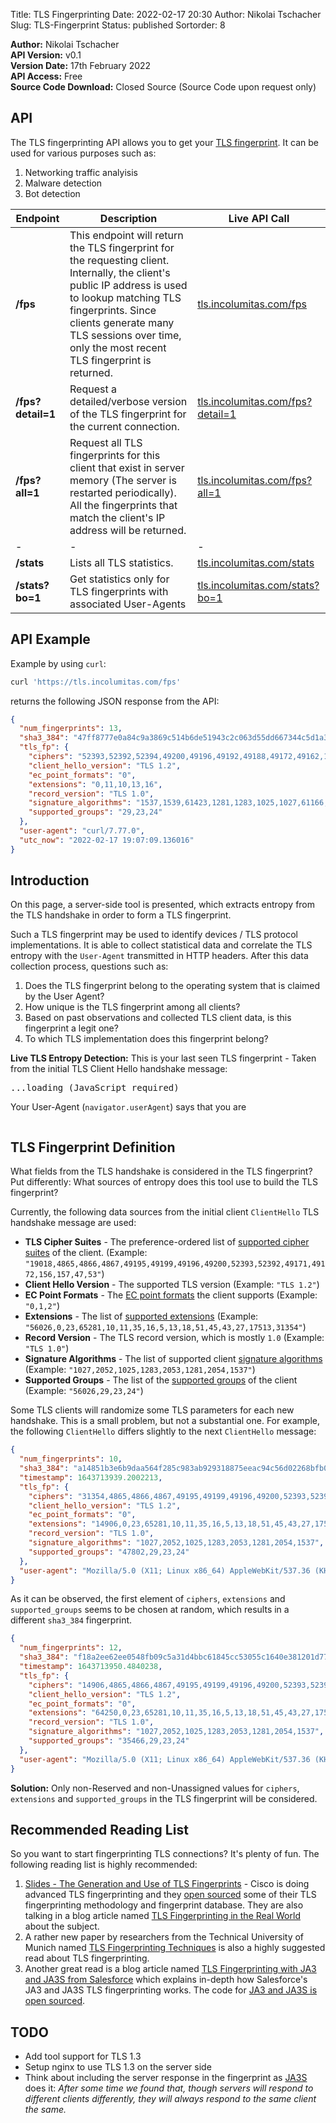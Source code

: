 Title: TLS Fingerprinting
Date: 2022-02-17 20:30
Author: Nikolai Tschacher
Slug: TLS-Fingerprint
Status: published
Sortorder: 8

**Author:** Nikolai Tschacher <br>
**API Version:** v0.1 <br>
**Version Date:** 17th February 2022 <br>
**API Access:** Free <br>
**Source Code Download:** Closed Source (Source Code upon request only)

## API

The TLS fingerprinting API allows you to get your [TLS fingerprint](https://tls.incolumitas.com/fps). It can be used for various purposes such as:

1. Networking traffic analyisis 
2. Malware detection
3. Bot detection

| Endpoint          | Description                                                                                                                                                                                                                                                             | Live API Call                                                                           |
|-------------------|-------------------------------------------------------------------------------------------------------------------------------------------------------------------------------------------------------------------------------------------------------------------------|-----------------------------------------------------------------------------------------|
| **/fps**          | This endpoint will return the TLS fingerprint for the requesting client. Internally, the client's public IP address is used to lookup matching TLS fingerprints.  Since clients generate many TLS sessions over time, only the most recent TLS fingerprint is returned. | <a href="https://tls.incolumitas.com/fps">tls.incolumitas.com/fps</a>                   |
| **/fps?detail=1** | Request a detailed/verbose version of the TLS fingerprint for the current connection.                                                                                                                                                                                   | <a href="https://tls.incolumitas.com/fps?detail=1">tls.incolumitas.com/fps?detail=1</a> |
| **/fps?all=1**    | Request all TLS fingerprints for this client that exist in server memory (The server is restarted periodically).   All the fingerprints that match the client's IP address will be returned.                                                                            | <a href="https://tls.incolumitas.com/fps?all=1"> tls.incolumitas.com/fps?all=1 </a>     |
| -                 | -                                                                                                                                                                                                                                                                       | -                                                                                       |
| **/stats**        | Lists all TLS statistics.                                                                                                                                                                                                                                               | <a href="https://tls.incolumitas.com/stats">tls.incolumitas.com/stats</a>               |
| **/stats?bo=1**   | Get statistics only for TLS fingerprints with associated User-Agents                                                                                                                                                                                                    | <a href="https://tls.incolumitas.com/stats?bo=1">tls.incolumitas.com/stats?bo=1</a>     |

## API Example

Example by using `curl`:

```bash
curl 'https://tls.incolumitas.com/fps'
```

returns the following JSON response from the API:

```json
{
  "num_fingerprints": 13,
  "sha3_384": "47ff8777e0a84c9a3869c514b6de51943c2c063d55dd667344c5d1a3809df5f9bf9c700c7ea11debc29ad8fe9df8eeec",
  "tls_fp": {
    "ciphers": "52393,52392,52394,49200,49196,49192,49188,49172,49162,159,107,57,65413,196,136,157,61,53,192,132,49199,49195,49191,49187,49171,49161,158,103,51,190,69,156,60,47,186,65,49169,49159,5,4,49170,49160,22,10,255",
    "client_hello_version": "TLS 1.2",
    "ec_point_formats": "0",
    "extensions": "0,11,10,13,16",
    "record_version": "TLS 1.0",
    "signature_algorithms": "1537,1539,61423,1281,1283,1025,1027,61166,60909,769,771,513,515",
    "supported_groups": "29,23,24"
  },
  "user-agent": "curl/7.77.0",
  "utc_now": "2022-02-17 19:07:09.136016"
}
```

## Introduction

On this page, a server-side tool is presented, which extracts entropy from the TLS handshake in order to form a TLS fingerprint.

Such a TLS fingerprint may be used to identify devices / TLS protocol implementations. It is able to collect statistical data and correlate the TLS entropy with the `User-Agent` transmitted in HTTP headers. After this data collection process, questions such as:

1. Does the TLS fingerprint belong to the operating system that is claimed by the User Agent?
2. How unique is the TLS fingerprint among all clients?
3. Based on past observations and collected TLS client data, is this fingerprint a legit one?
4. To which TLS implementation does this fingerprint belong?

**Live TLS Entropy Detection:** This is your last seen TLS fingerprint - Taken from the initial TLS Client Hello handshake message:

<pre style="overflow: auto;" id="tls_fp">
...loading (JavaScript required)
</pre>

<script>
fetch('https://tls.incolumitas.com/fps')
  .then(response => response.json())
  .then(function(data) {
    document.getElementById('tls_fp').innerText = JSON.stringify(data, null, 2);
  })
</script>

Your User-Agent (`navigator.userAgent`) says that you are 

<pre style="overflow: auto;" id="userAgent">
</pre>

<script>
document.getElementById('userAgent').innerText = navigator.userAgent;
</script>


## TLS Fingerprint Definition

What fields from the TLS handshake is considered in the TLS fingerprint? Put differently: What sources of entropy does this tool use to build the TLS fingerprint?

Currently, the following data sources from the initial client `ClientHello` TLS handshake message are used:

+ **TLS Cipher Suites** - The preference-ordered list of [supported cipher suites](https://www.iana.org/assignments/tls-parameters/tls-parameters.xhtml#tls-parameters-4) of the client. (Example: `"19018,4865,4866,4867,49195,49199,49196,49200,52393,52392,49171,49172,156,157,47,53"`)
+ **Client Hello Version** - The supported TLS version (Example: `"TLS 1.2"`)
+ **EC Point Formats** - The [EC point formats](https://www.iana.org/assignments/tls-parameters/tls-parameters.xhtml#tls-parameters-9) the client supports (Example: `"0,1,2"`)
+ **Extensions** - The list of [supported extensions](https://www.iana.org/assignments/tls-extensiontype-values/tls-extensiontype-values.xhtml#tls-extensiontype-values-1) (Example: `"56026,0,23,65281,10,11,35,16,5,13,18,51,45,43,27,17513,31354"`)
+ **Record Version** - The TLS record version, which is mostly `1.0` (Example: `"TLS 1.0"`)
+ **Signature Algorithms** - The list of supported client [signature algorithms](https://www.iana.org/assignments/tls-parameters/tls-parameters.xhtml#tls-parameters-16) (Example: `"1027,2052,1025,1283,2053,1281,2054,1537"`)
+ **Supported Groups** - The list of the [supported groups](https://www.iana.org/assignments/tls-parameters/tls-parameters.xhtml#tls-parameters-8) of the client (Example: `"56026,29,23,24"`)

Some TLS clients will randomize some TLS parameters for each new handshake. This is a small problem, but not a substantial one. For example, the following `ClientHello` differs slightly to the next `ClientHello` message:

```json
{
  "num_fingerprints": 10,
  "sha3_384": "a14851b3e6b9daa564f285c983ab929318875eeac94c56d02268bfb00ca37427e7d7d677140284f7aa4da36e0a8979de",
  "timestamp": 1643713939.2002213,
  "tls_fp": {
    "ciphers": "31354,4865,4866,4867,49195,49199,49196,49200,52393,52392,49171,49172,156,157,47,53",
    "client_hello_version": "TLS 1.2",
    "ec_point_formats": "0",
    "extensions": "14906,0,23,65281,10,11,35,16,5,13,18,51,45,43,27,17513,10794",
    "record_version": "TLS 1.0",
    "signature_algorithms": "1027,2052,1025,1283,2053,1281,2054,1537",
    "supported_groups": "47802,29,23,24"
  },
  "user-agent": "Mozilla/5.0 (X11; Linux x86_64) AppleWebKit/537.36 (KHTML, like Gecko) Chrome/97.0.4692.71 Safari/537.36"
}
```

As it can be observed, the first element of `ciphers`, `extensions` and `supported_groups` seems to be chosen at random, which results in a different `sha3_384` fingerprint.

```json
{
  "num_fingerprints": 12,
  "sha3_384": "f18a2ee62ee0548fb09c5a31d4bbc61845cc53055c1640e381201d779a80a94e0d870fd48c2fc39fb5b15715ea731d95",
  "timestamp": 1643713950.4840238,
  "tls_fp": {
    "ciphers": "14906,4865,4866,4867,49195,49199,49196,49200,52393,52392,49171,49172,156,157,47,53",
    "client_hello_version": "TLS 1.2",
    "ec_point_formats": "0",
    "extensions": "64250,0,23,65281,10,11,35,16,5,13,18,51,45,43,27,17513,60138,21",
    "record_version": "TLS 1.0",
    "signature_algorithms": "1027,2052,1025,1283,2053,1281,2054,1537",
    "supported_groups": "35466,29,23,24"
  },
  "user-agent": "Mozilla/5.0 (X11; Linux x86_64) AppleWebKit/537.36 (KHTML, like Gecko) Chrome/97.0.4692.71 Safari/537.36"
}
```

**Solution:** Only non-Reserved and non-Unassigned values for `ciphers`, `extensions` and `supported_groups` in the TLS fingerprint will be considered.


## Recommended Reading List

So you want to start fingerprinting TLS connections? It's plenty of fun. The following reading list is highly recommended:

1. [Slides - The Generation and Use of TLS Fingerprints](https://resources.sei.cmu.edu/asset_files/Presentation/2019_017_001_539902.pdf) - Cisco is doing advanced TLS fingerprinting and they [open sourced](https://github.com/cisco/joy) some of their TLS fingerprinting methodology and fingerprint database. They are also talking in a blog article named [TLS Fingerprinting in the Real World
](https://blogs.cisco.com/security/tls-fingerprinting-in-the-real-world) about the subject.
2. A rather new paper by researchers from the Technical University of Munich named [TLS Fingerprinting Techniques](https://www.net.in.tum.de/fileadmin/TUM/NET/NET-2020-04-1/NET-2020-04-1_04.pdf) is also a highly suggested read about TLS fingerprinting.
3. Another great read is a blog article named [TLS Fingerprinting with JA3 and JA3S from Salesforce](https://engineering.salesforce.com/tls-fingerprinting-with-ja3-and-ja3s-247362855967) which explains in-depth how Salesforce's JA3 and JA3S TLS fingerprinting works. The code for [JA3 and JA3S is open sourced](https://github.com/salesforce/ja3).


## TODO

- Add tool support for TLS 1.3
- Setup nginx to use TLS 1.3 on the server side
- Think about including the server response in the fingerprint as [JA3S](https://engineering.salesforce.com/tls-fingerprinting-with-ja3-and-ja3s-247362855967) does it: *After some time we found that, though servers will respond to different clients differently, they will always respond to the same client the same.*